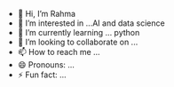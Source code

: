 - 👋 Hi, I’m Rahma 
- 👀 I’m interested in ...AI and  data science
- 🌱 I’m currently learning ... python
- 💞️ I’m looking to collaborate on ...
- 📫 How to reach me ...
- 😄 Pronouns: ...
- ⚡ Fun fact: ...

<!---
rahmaemo/rahmaemo is a ✨ special ✨ repository because its `README.md` (this file) appears on your GitHub profile.
You can click the Preview link to take a look at your changes.
--->

